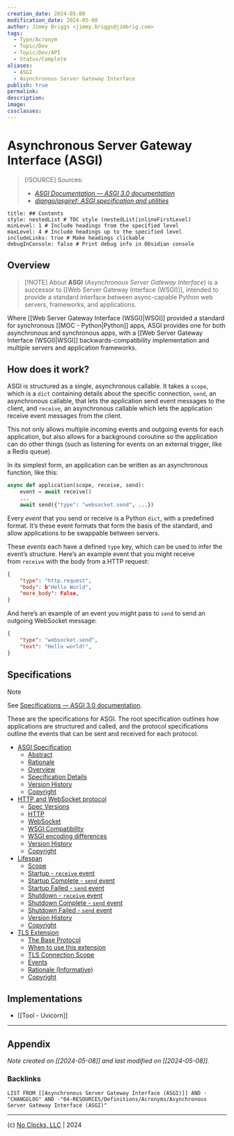 ```yaml
---
creation_date: 2024-05-08
modification_date: 2024-05-08
author: Jimmy Briggs <jimmy.briggs@jimbrig.com>
tags:
  - Type/Acronym
  - Topic/Dev
  - Topic/Dev/API
  - Status/Complete
aliases:
  - ASGI
  - Asynchronous Server Gateway Interface
publish: true
permalink:
description:
image:
cssclasses:
---
```


# Asynchronous Server Gateway Interface (ASGI)

> [!SOURCE] Sources:
> - *[ASGI Documentation — ASGI 3.0 documentation](https://asgi.readthedocs.io/en/latest/)*
> - *[django/asgiref: ASGI specification and utilities](https://github.com/django/asgiref)*

```table-of-contents
title: ## Contents 
style: nestedList # TOC style (nestedList|inlineFirstLevel)
minLevel: 1 # Include headings from the specified level
maxLevel: 4 # Include headings up to the specified level
includeLinks: true # Make headings clickable
debugInConsole: false # Print debug info in Obsidian console
```

## Overview

> [!NOTE] About
> **ASGI** (*Asynchronous Server Gateway Interface*) is a successor to [[Web Server Gateway Interface (WSGI)]], intended to provide a standard interface between async-capable Python web servers, frameworks, and applications.

Where [[Web Server Gateway Interface (WSGI)|WSGI]] provided a standard for synchronous [[MOC - Python|Python]] apps, ASGI provides one for both asynchronous and synchronous apps, with a [[Web Server Gateway Interface (WSGI)|WSGI]] backwards-compatibility implementation and multiple servers and application frameworks.

## How does it work?

ASGI is structured as a single, asynchronous callable. It takes a `scope`, which is a `dict` containing details about the specific connection, `send`, an asynchronous callable, that lets the application send event messages to the client, and `receive`, an asynchronous callable which lets the application receive event messages from the client.

This not only allows multiple incoming events and outgoing events for each application, but also allows for a background coroutine so the application can do other things (such as listening for events on an external trigger, like a Redis queue).

In its simplest form, an application can be written as an asynchronous function, like this:

```python
async def application(scope, receive, send):
    event = await receive()
    ...
    await send({"type": "websocket.send", ...})
```

Every _event_ that you send or receive is a Python `dict`, with a predefined format. It’s these event formats that form the basis of the standard, and allow applications to be swappable between servers.

These _events_ each have a defined `type` key, which can be used to infer the event’s structure. Here’s an example event that you might receive from `receive` with the body from a HTTP request:

```json
{
    "type": "http.request",
    "body": b"Hello World",
    "more_body": False,
}
```

And here’s an example of an event you might pass to `send` to send an outgoing WebSocket message:

```json
{
    "type": "websocket.send",
    "text": "Hello world!",
}
```

## Specifications

> [!NOTE]
> See [Specifications — ASGI 3.0 documentation](https://asgi.readthedocs.io/en/latest/specs/index.html).

These are the specifications for ASGI. The root specification outlines how applications are structured and called, and the protocol specifications outline the events that can be sent and received for each protocol.

- [ASGI Specification](https://asgi.readthedocs.io/en/latest/specs/main.html)
    - [Abstract](https://asgi.readthedocs.io/en/latest/specs/main.html#abstract)
    - [Rationale](https://asgi.readthedocs.io/en/latest/specs/main.html#rationale)
    - [Overview](https://asgi.readthedocs.io/en/latest/specs/main.html#overview)
    - [Specification Details](https://asgi.readthedocs.io/en/latest/specs/main.html#specification-details)
    - [Version History](https://asgi.readthedocs.io/en/latest/specs/main.html#version-history)
    - [Copyright](https://asgi.readthedocs.io/en/latest/specs/main.html#copyright)
- [HTTP and WebSocket protocol](https://asgi.readthedocs.io/en/latest/specs/www.html)
    - [Spec Versions](https://asgi.readthedocs.io/en/latest/specs/www.html#spec-versions)
    - [HTTP](https://asgi.readthedocs.io/en/latest/specs/www.html#http)
    - [WebSocket](https://asgi.readthedocs.io/en/latest/specs/www.html#websocket)
    - [WSGI Compatibility](https://asgi.readthedocs.io/en/latest/specs/www.html#wsgi-compatibility)
    - [WSGI encoding differences](https://asgi.readthedocs.io/en/latest/specs/www.html#wsgi-encoding-differences)
    - [Version History](https://asgi.readthedocs.io/en/latest/specs/www.html#version-history)
    - [Copyright](https://asgi.readthedocs.io/en/latest/specs/www.html#copyright)
- [Lifespan](https://asgi.readthedocs.io/en/latest/specs/lifespan.html)
    - [Scope](https://asgi.readthedocs.io/en/latest/specs/lifespan.html#scope)
    - [Startup - `receive` event](https://asgi.readthedocs.io/en/latest/specs/lifespan.html#startup-receive-event)
    - [Startup Complete - `send` event](https://asgi.readthedocs.io/en/latest/specs/lifespan.html#startup-complete-send-event)
    - [Startup Failed - `send` event](https://asgi.readthedocs.io/en/latest/specs/lifespan.html#startup-failed-send-event)
    - [Shutdown - `receive` event](https://asgi.readthedocs.io/en/latest/specs/lifespan.html#shutdown-receive-event)
    - [Shutdown Complete - `send` event](https://asgi.readthedocs.io/en/latest/specs/lifespan.html#shutdown-complete-send-event)
    - [Shutdown Failed - `send` event](https://asgi.readthedocs.io/en/latest/specs/lifespan.html#shutdown-failed-send-event)
    - [Version History](https://asgi.readthedocs.io/en/latest/specs/lifespan.html#version-history)
    - [Copyright](https://asgi.readthedocs.io/en/latest/specs/lifespan.html#copyright)
- [TLS Extension](https://asgi.readthedocs.io/en/latest/specs/tls.html)
    - [The Base Protocol](https://asgi.readthedocs.io/en/latest/specs/tls.html#the-base-protocol)
    - [When to use this extension](https://asgi.readthedocs.io/en/latest/specs/tls.html#when-to-use-this-extension)
    - [TLS Connection Scope](https://asgi.readthedocs.io/en/latest/specs/tls.html#tls-connection-scope)
    - [Events](https://asgi.readthedocs.io/en/latest/specs/tls.html#events)
    - [Rationale (Informative)](https://asgi.readthedocs.io/en/latest/specs/tls.html#rationale-informative)
    - [Copyright](https://asgi.readthedocs.io/en/latest/specs/tls.html#copyright)

## Implementations

- [[Tool - Uvicorn]]

***

## Appendix

*Note created on [[2024-05-08]] and last modified on [[2024-05-08]].*

### Backlinks

```dataview
LIST FROM [[Asynchronous Server Gateway Interface (ASGI)]] AND -"CHANGELOG" AND -"04-RESOURCES/Definitions/Acronyms/Asynchronous Server Gateway Interface (ASGI)"
```

***

(c) [No Clocks, LLC](https://github.com/noclocks) | 2024


